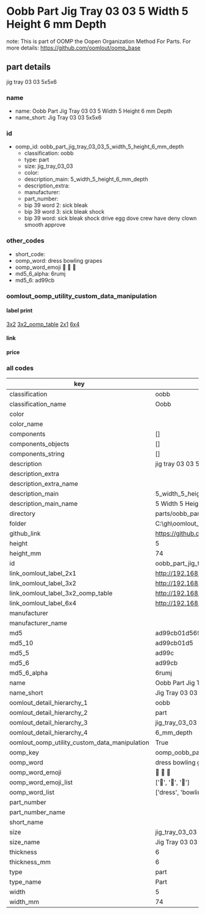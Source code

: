 # Oobb Part Jig Tray 03 03 5 Width 5 Height 6 mm Depth  

note: This is part of OOMP the Oopen Organization Method For Parts. For more details: https://github.com/oomlout/oomp_base

##  part details
  



jig tray 03 03 5x5x6



### name
* name: Oobb Part Jig Tray 03 03 5 Width 5 Height 6 mm Depth
* name_short: Jig Tray 03 03 5x5x6 
### id
* oomp_id: oobb_part_jig_tray_03_03_5_width_5_height_6_mm_depth
  * classification: oobb
  * type: part
  * size: jig_tray_03_03
  * color: 
  * description_main: 5_width_5_height_6_mm_depth
  * description_extra: 
  * manufacturer: 
  * part_number: 
  * bip 39 word 2: sick bleak
  * bip 39 word 3: sick bleak shock
  * bip 39 word: sick bleak shock drive egg dove crew have deny clown smooth approve

### other_codes
* short_code: 
* oomp_word: dress bowling grapes
* oomp_word_emoji :dress: :bowling: :grapes:
* md5_6_alpha: 6rumj
* md5_6: ad99cb






### oomlout_oomp_utility_custom_data_manipulation
#### label print
[3x2](http://192.168.1.245:1112/?label=oomp%206rumj)
[3x2_oomp_table](http://192.168.1.108:1112/?label=oomp%206rumj)
[2x1](http://192.168.1.242:1112/?label=oomp%206rumj)
[6x4](http://192.168.1.55:1112/?label=oomp%206rumj)    

#### link

                              

#### price







### all codes 
| key | value |  
| --- | --- |  
| classification | oobb |  
| classification_name | Oobb |  
| color |  |  
| color_name |  |  
| components | [] |  
| components_objects | [] |  
| components_string | [] |  
| description | jig tray 03 03 5x5x6 |  
| description_extra |  |  
| description_extra_name |  |  
| description_main | 5_width_5_height_6_mm_depth |  
| description_main_name | 5 Width 5 Height 6 mm Depth |  
| directory | parts/oobb_part_jig_tray_03_03_5_width_5_height_6_mm_depth |  
| folder | C:\gh\oomlout_oobb_version_4_generated_parts\things\oobb_part_jig_tray_03_03_5_width_5_height_6_mm_depth |  
| github_link | https://github.com/oomlout/oomlout_oomp_part_src/tree/main/parts/oobb_part_jig_tray_03_03_5_width_5_height_6_mm_depth |  
| height | 5 |  
| height_mm | 74 |  
| id | oobb_part_jig_tray_03_03_5_width_5_height_6_mm_depth |  
| link_oomlout_label_2x1 | http://192.168.1.242:1112/?label=oomp%206rumj |  
| link_oomlout_label_3x2 | http://192.168.1.245:1112/?label=oomp%206rumj |  
| link_oomlout_label_3x2_oomp_table | http://192.168.1.108:1112/?label=oomp%206rumj |  
| link_oomlout_label_6x4 | http://192.168.1.55:1112/?label=oomp%206rumj |  
| manufacturer |  |  
| manufacturer_name |  |  
| md5 | ad99cb01d569a669072364358c85e63e |  
| md5_10 | ad99cb01d5 |  
| md5_5 | ad99c |  
| md5_6 | ad99cb |  
| md5_6_alpha | 6rumj |  
| name | Oobb Part Jig Tray 03 03 5 Width 5 Height 6 mm Depth |  
| name_short | Jig Tray 03 03 5x5x6  |  
| oomlout_detail_hierarchy_1 | oobb |  
| oomlout_detail_hierarchy_2 | part |  
| oomlout_detail_hierarchy_3 | jig_tray_03_03 |  
| oomlout_detail_hierarchy_4 | 6_mm_depth |  
| oomlout_oomp_utility_custom_data_manipulation | True |  
| oomp_key | oomp_oobb_part_jig_tray_03_03_5_width_5_height_6_mm_depth |  
| oomp_word | dress bowling grapes |  
| oomp_word_emoji | :dress: :bowling: :grapes: |  
| oomp_word_emoji_list | [':dress:', ':bowling:', ':grapes:'] |  
| oomp_word_list | ['dress', 'bowling', 'grapes'] |  
| part_number |  |  
| part_number_name |  |  
| short_name |  |  
| size | jig_tray_03_03 |  
| size_name | Jig Tray 03 03 |  
| thickness | 6 |  
| thickness_mm | 6 |  
| type | part |  
| type_name | Part |  
| width | 5 |  
| width_mm | 74 |  
